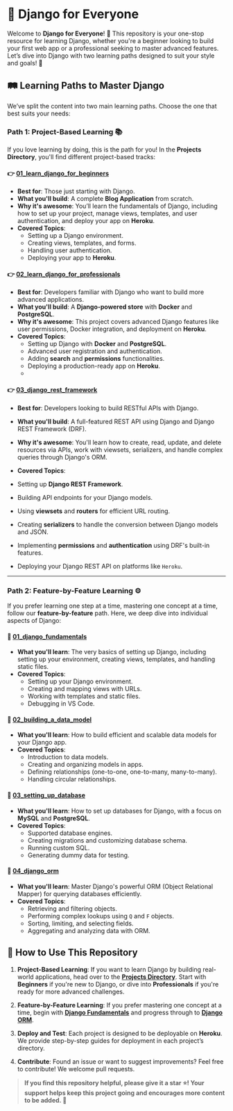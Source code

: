 # 🌟 Django for Everyone

Welcome to **Django for Everyone**! 🎉 This repository is your one-stop resource for learning Django, whether you're a beginner looking to build your first web app or a professional seeking to master advanced features. Let’s dive into Django with two learning paths designed to suit your style and goals! 🌟

## 🛤️ Learning Paths to Master Django

We’ve split the content into two main learning paths. Choose the one that best suits your needs:

### Path 1: Project-Based Learning 📚

If you love learning by doing, this is the path for you! In the **Projects Directory**, you'll find different project-based tracks:

#### 👉 [01_learn_django_for_beginners](https://github.com/HashimThePassionate/django-for-everyone/tree/main/projects/01_learn_django_for_beginners)
- **Best for**: Those just starting with Django.
- **What you'll build**: A complete **Blog Application** from scratch.
- **Why it's awesome**: You’ll learn the fundamentals of Django, including how to set up your project, manage views, templates, and user authentication, and deploy your app on **Heroku**.
- **Covered Topics**:
  - Setting up a Django environment.
  - Creating views, templates, and forms.
  - Handling user authentication.
  - Deploying your app to **Heroku**.
  
#### 👉 [02_learn_django_for_professionals](https://github.com/HashimThePassionate/django-for-everyone/tree/main/projects/02_learn_django_for_professionals)
- **Best for**: Developers familiar with Django who want to build more advanced applications.
- **What you'll build**: A **Django-powered store** with **Docker** and **PostgreSQL**.
- **Why it's awesome**: This project covers advanced Django features like user permissions, Docker integration, and deployment on **Heroku**.
- **Covered Topics**:
  - Setting up Django with **Docker** and **PostgreSQL**.
  - Advanced user registration and authentication.
  - Adding **search** and **permissions** functionalities.
  - Deploying a production-ready app on **Heroku**.
  - 
#### 👉 [03_django_rest_framework](./projects/03_django_rest_framework/)
- **Best for**: Developers looking to build RESTful APIs with Django.
- **What you'll build**: A full-featured REST API using Django and Django REST Framework (DRF).
- **Why it's awesome**: You'll learn how to create, read, update, and delete resources via APIs, work with viewsets, serializers, and handle complex queries through Django's ORM.

- **Covered Topics**:
- Setting up **Django REST Framework**.
- Building API endpoints for your Django models.
- Using **viewsets** and **routers** for efficient URL routing.
- Creating **serializers** to handle the conversion between Django models and JSON.
- Implementing **permissions** and **authentication** using DRF's built-in features.
- Deploying your Django REST API on platforms like `Heroku`.
---

### Path 2: Feature-by-Feature Learning ⚙️

If you prefer learning one step at a time, mastering one concept at a time, follow our **feature-by-feature** path. Here, we deep dive into individual aspects of Django:

#### 📘 [01_django_fundamentals](https://github.com/HashimThePassionate/django-for-everyone/tree/main/01_django_fundamentals)
- **What you'll learn**: The very basics of setting up Django, including setting up your environment, creating views, templates, and handling static files.
- **Covered Topics**:
  - Setting up your Django environment.
  - Creating and mapping views with URLs.
  - Working with templates and static files.
  - Debugging in VS Code.

#### 📘 [02_building_a_data_model](https://github.com/HashimThePassionate/django-for-everyone/tree/main/02_building_a_data_model)
- **What you'll learn**: How to build efficient and scalable data models for your Django app.
- **Covered Topics**:
  - Introduction to data models.
  - Creating and organizing models in apps.
  - Defining relationships (one-to-one, one-to-many, many-to-many).
  - Handling circular relationships.

#### 📘 [03_setting_up_database](https://github.com/HashimThePassionate/django-for-everyone/tree/main/03_setting_up_database)
- **What you'll learn**: How to set up databases for Django, with a focus on **MySQL** and **PostgreSQL**.
- **Covered Topics**:
  - Supported database engines.
  - Creating migrations and customizing database schema.
  - Running custom SQL.
  - Generating dummy data for testing.

#### 📘 [04_django_orm](https://github.com/HashimThePassionate/django-for-everyone/tree/main/04_django_orm)
- **What you'll learn**: Master Django's powerful ORM (Object Relational Mapper) for querying databases efficiently.
- **Covered Topics**:
  - Retrieving and filtering objects.
  - Performing complex lookups using `Q` and `F` objects.
  - Sorting, limiting, and selecting fields.
  - Aggregating and analyzing data with ORM.

## 🎯 How to Use This Repository

1. **Project-Based Learning**: If you want to learn Django by building real-world applications, head over to the **[Projects Directory](projects/)**. Start with **Beginners** if you're new to Django, or dive into **Professionals** if you're ready for more advanced challenges.   
2. **Feature-by-Feature Learning**: If you prefer mastering one concept at a time, begin with **[Django Fundamentals](01_django_fundamentals/)** and progress through to **[Django ORM](04_django_orm/)**.

3. **Deploy and Test**: Each project is designed to be deployable on **Heroku**. We provide step-by-step guides for deployment in each project’s directory.

4. **Contribute**: Found an issue or want to suggest improvements? Feel free to contribute! We welcome pull requests.

>**If you find this repository helpful, please give it a star ⭐! Your support helps keep this project going and encourages more content to be added. 🌟**

